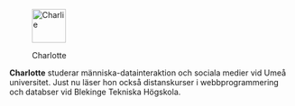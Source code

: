 <div class="author-byline">
<figure class="figure left">
<img src="image/me.png" width="60" alt="Charlie">
<figcaption>

<p>Charlotte</p>

</figcaption>
</figure>

<p><strong>Charlotte</strong> studerar människa-datainteraktion och sociala medier vid Umeå universitet. Just nu läser hon också distanskurser i webbprogrammering och databser vid Blekinge Tekniska Högskola. </p>
</div>